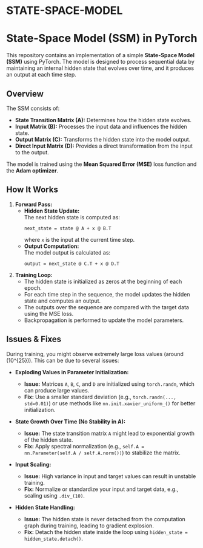 # STATE-SPACE-MODEL
# State-Space Model (SSM) in PyTorch

This repository contains an implementation of a simple **State-Space Model (SSM)** using PyTorch. The model is designed to process sequential data by maintaining an internal hidden state that evolves over time, and it produces an output at each time step.

## Overview

The SSM consists of:
- **State Transition Matrix (A):** Determines how the hidden state evolves.
- **Input Matrix (B):** Processes the input data and influences the hidden state.
- **Output Matrix (C):** Transforms the hidden state into the model output.
- **Direct Input Matrix (D):** Provides a direct transformation from the input to the output.

The model is trained using the **Mean Squared Error (MSE)** loss function and the **Adam optimizer**.

## How It Works

1. **Forward Pass:**
   - **Hidden State Update:**  
     The next hidden state is computed as:
     ```
     next_state = state @ A + x @ B.T
     ```
     where `x` is the input at the current time step.
   - **Output Computation:**  
     The model output is calculated as:
     ```
     output = next_state @ C.T + x @ D.T
     ```
2. **Training Loop:**
   - The hidden state is initialized as zeros at the beginning of each epoch.
   - For each time step in the sequence, the model updates the hidden state and computes an output.
   - The outputs over the sequence are compared with the target data using the MSE loss.
   - Backpropagation is performed to update the model parameters.

## Issues & Fixes

During training, you might observe extremely large loss values (around \(10^{25}\)). This can be due to several issues:

- **Exploding Values in Parameter Initialization:**
  - **Issue:** Matrices `A`, `B`, `C`, and `D` are initialized using `torch.randn`, which can produce large values.
  - **Fix:** Use a smaller standard deviation (e.g., `torch.randn(..., std=0.01)`) or use methods like `nn.init.xavier_uniform_()` for better initialization.

- **State Growth Over Time (No Stability in A):**
  - **Issue:** The state transition matrix `A` might lead to exponential growth of the hidden state.
  - **Fix:** Apply spectral normalization (e.g., `self.A = nn.Parameter(self.A / self.A.norm())`) to stabilize the matrix.

- **Input Scaling:**
  - **Issue:** High variance in input and target values can result in unstable training.
  - **Fix:** Normalize or standardize your input and target data, e.g., scaling using `.div_(10)`.

- **Hidden State Handling:**
  - **Issue:** The hidden state is never detached from the computation graph during training, leading to gradient explosion.
  - **Fix:** Detach the hidden state inside the loop using `hidden_state = hidden_state.detach()`.

